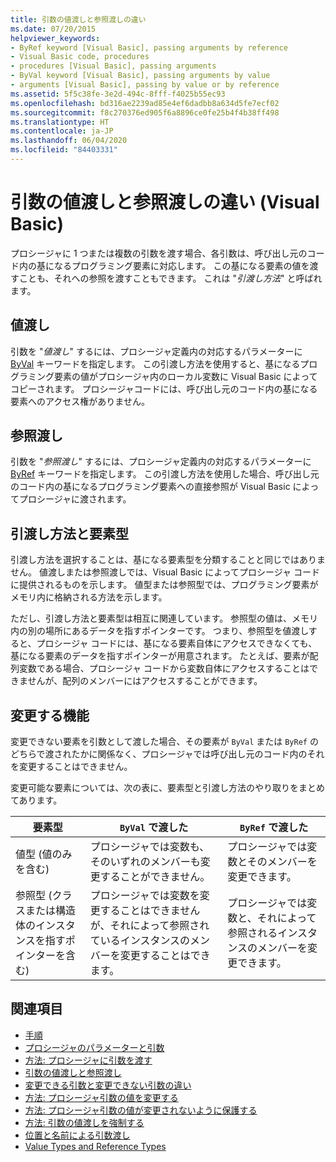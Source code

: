 ```yaml
---
title: 引数の値渡しと参照渡しの違い
ms.date: 07/20/2015
helpviewer_keywords:
- ByRef keyword [Visual Basic], passing arguments by reference
- Visual Basic code, procedures
- procedures [Visual Basic], passing arguments
- ByVal keyword [Visual Basic], passing arguments by value
- arguments [Visual Basic], passing by value or by reference
ms.assetid: 5f5c38fe-3e2d-494c-8fff-f4025b55ec93
ms.openlocfilehash: bd316ae2239ad85e4ef6dadbb8a634d5fe7ecf02
ms.sourcegitcommit: f8c270376ed905f6a8896ce0fe25b4f4b38ff498
ms.translationtype: HT
ms.contentlocale: ja-JP
ms.lasthandoff: 06/04/2020
ms.locfileid: "84403331"
---
```

# <a name="differences-between-passing-an-argument-by-value-and-by-reference-visual-basic"></a>引数の値渡しと参照渡しの違い (Visual Basic)
プロシージャに 1 つまたは複数の引数を渡す場合、各引数は、呼び出し元のコード内の基になるプログラミング要素に対応します。 この基になる要素の値を渡すことも、それへの参照を渡すこともできます。 これは "*引渡し方法*" と呼ばれます。  
  
## <a name="passing-by-value"></a>値渡し  
 引数を "*値渡し*" するには、プロシージャ定義内の対応するパラメーターに [ByVal](../../../language-reference/modifiers/byval.md) キーワードを指定します。 この引渡し方法を使用すると、基になるプログラミング要素の値がプロシージャ内のローカル変数に Visual Basic によってコピーされます。 プロシージャコードには、呼び出し元のコード内の基になる要素へのアクセス権がありません。  
  
## <a name="passing-by-reference"></a>参照渡し  
 引数を "*参照渡し*" するには、プロシージャ定義内の対応するパラメーターに [ByRef](../../../language-reference/modifiers/byref.md) キーワードを指定します。 この引渡し方法を使用した場合、呼び出し元のコード内の基になるプログラミング要素への直接参照が Visual Basic によってプロシージャに渡されます。  
  
## <a name="passing-mechanism-and-element-type"></a>引渡し方法と要素型  
 引渡し方法を選択することは、基になる要素型を分類することと同じではありません。 値渡しまたは参照渡しでは、Visual Basic によってプロシージャ コードに提供されるものを示します。 値型または参照型では、プログラミング要素がメモリ内に格納される方法を示します。  
  
 ただし、引渡し方法と要素型は相互に関連しています。 参照型の値は、メモリ内の別の場所にあるデータを指すポインターです。 つまり、参照型を値渡しすると、プロシージャ コードには、基になる要素自体にアクセスできなくても、基になる要素のデータを指すポインターが用意されます。 たとえば、要素が配列変数である場合、プロシージャ コードから変数自体にアクセスすることはできませんが、配列のメンバーにはアクセスすることができます。  
  
## <a name="ability-to-modify"></a>変更する機能  
 変更できない要素を引数として渡した場合、その要素が `ByVal` または `ByRef` のどちらで渡されたかに関係なく、プロシージャでは呼び出し元のコード内のそれを変更することはできません。  
  
 変更可能な要素については、次の表に、要素型と引渡し方法のやり取りをまとめてあります。  
  
|要素型|`ByVal` で渡した|`ByRef` で渡した|  
|------------------|--------------------|--------------------|  
|値型 (値のみを含む)|プロシージャでは変数も、そのいずれのメンバーも変更することができません。|プロシージャでは変数とそのメンバーを変更できます。|  
|参照型 (クラスまたは構造体のインスタンスを指すポインターを含む)|プロシージャでは変数を変更することはできませんが、それによって参照されているインスタンスのメンバーを変更することはできます。|プロシージャでは変数と、それによって参照されるインスタンスのメンバーを変更できます。|  
  
## <a name="see-also"></a>関連項目

- [手順](./index.md)
- [プロシージャのパラメーターと引数](./procedure-parameters-and-arguments.md)
- [方法: プロシージャに引数を渡す](./how-to-pass-arguments-to-a-procedure.md)
- [引数の値渡しと参照渡し](./passing-arguments-by-value-and-by-reference.md)
- [変更できる引数と変更できない引数の違い](./differences-between-modifiable-and-nonmodifiable-arguments.md)
- [方法: プロシージャ引数の値を変更する](./how-to-change-the-value-of-a-procedure-argument.md)
- [方法: プロシージャ引数の値が変更されないように保護する](./how-to-protect-a-procedure-argument-against-value-changes.md)
- [方法: 引数の値渡しを強制する](./how-to-force-an-argument-to-be-passed-by-value.md)
- [位置と名前による引数渡し](./passing-arguments-by-position-and-by-name.md)
- [Value Types and Reference Types](../data-types/value-types-and-reference-types.md)
